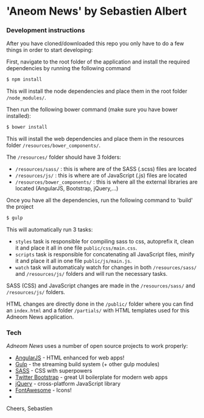 # 'Aneom News' by Sebastien Albert

### Development instructions

After you have cloned/downloaded this repo you only have to do a few things in order to start developing:

First, navigate to the root folder of the application and install the required dependencies by running the following command

```sh
$ npm install
```
This will install the node dependencies and place them in the root folder `/node_modules/`.

Then run the following bower command (make sure you have bower installed):
```sh
$ bower install
```
This will install the web dependencies and place them in the resources folder `/resources/bower_components/`.

The `/resources/` folder should have 3 folders:
* `/resources/sass/` : this is where are of the SASS (.scss) files are located
* `/resources/js/` : this is where are of JavaScript (.js) files are located
* `/resources/bower_components/` : this is where all the external libraries are located (AngularJS, Bootstrap, jQuery,...)


Once you have all the dependencies, run the following command to 'build' the project
```sh
$ gulp
```
This will automatically run 3 tasks:
* `styles` task is responsible for compiling sass to css, autoprefix it, clean it and place it all in one file `public/css/main.css`.
* `scripts` task is responsible for concatenating all JavaScript files, minify it and place it all in one file `public/js/main.js`.
* `watch` task will automaticaly watch for changes in both `/resources/sass/` and `/resources/js/` folders and will run the necessary tasks.

SASS (CSS) and JavaScript changes are made in the `/resources/sass/` and `/resources/js/` folders.

HTML changes are directly done in the `/public/` folder where you can find an `index.html` and a folder `/partials/` with HTML templates used for this Adneom News application.

### Tech

*Adneom News* uses a number of open source projects to work properly:

* [AngularJS] - HTML enhanced for web apps!
* [Gulp] - the streaming build system (+ other gulp modules)
* [SASS] - CSS with superpowers
* [Twitter Bootstrap] - great UI boilerplate for modern web apps
* [jQuery] - cross-platform JavaScript library
* [FontAwesome] - Icons!
* 

   [node.js]: <http://nodejs.org>
   [Twitter Bootstrap]: <http://twitter.github.com/bootstrap/>
   [keymaster.js]: <https://github.com/madrobby/keymaster>
   [jQuery]: <http://jquery.com>
   [AngularJS]: <http://angularjs.org>
   [Gulp]: <http://gulpjs.com>
   [Sass]: <http://sass-lang.com/>
   [Fontawesome]: <http://fontawesome.io/>

Cheers,
Sebastien